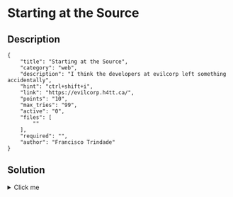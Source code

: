 # Starting at the Source

## Description

```
{
    "title": "Starting at the Source",
    "category": "web",
    "description": "I think the developers at evilcorp left something accidentally",
    "hint": "ctrl+shift+i",
    "link": "https://evilcorp.h4tt.ca/",
    "points": "10",
    "max_tries": "99",
    "active": "0",
    "files": [
        ""
    ],
    "required": "",
    "author": "Francisco Trindade"
}
```

## Solution

<details><summary>Click me</summary>Inspecting the source at the index of evilcorp.h4tt.ca you'll find a note left by the devs saying they should look into builds warning them of comments left in their view files.

Flag: flag{r34d_7h3_50urc3}
</details>